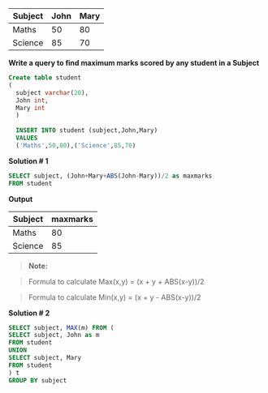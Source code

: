 Subject|John|Mary
---|---|---
Maths|50|80
Science|85|70

**Write a query to find maximum marks scored by any student in a Subject**

```sql
Create table student
(
  subject varchar(20),
  John int,
  Mary int
  )
  
  INSERT INTO student (subject,John,Mary)
  VALUES
  ('Maths',50,80),('Science',85,70)
```

**Solution # 1**
```sql
SELECT subject, (John+Mary+ABS(John-Mary))/2 as maxmarks
FROM student
```

**Output**

Subject|maxmarks
---|---
Maths|80
Science|85

>**Note:**

>Formula to calculate Max(x,y) = (x + y + ABS(x-y))/2

>Formula to calculate Min(x,y) = (x + y - ABS(x-y))/2

**Solution # 2**
```sql
SELECT subject, MAX(m) FROM (
SELECT subject, John as m
FROM student
UNION 
SELECT subject, Mary
FROM student
) t
GROUP BY subject
```
